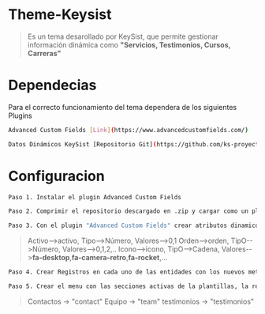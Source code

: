 # Theme-Keysist
>Es un tema desarollado por KeySist, que permite gestionar información dinámica como **"Servicios, Testimonios, Cursos, Carreras"**

# Dependecias

Para el correcto funcionamiento del tema dependera de los siguientes Plugins
```sh
Advanced Custom Fields [Link](https://www.advancedcustomfields.com/)
```
```sh
Datos Dinámicos KeySist [Repositorio Git](https://github.com/ks-proyects/keysist_post_types)
```

# Configuracion
```sh
Paso 1. Instalar el plugin Advanced Custom Fields
```
```sh
Paso 2. Comprimir el repositorio descargado en .zip y cargar como un plugin a WordPres Y ACTIVARLO
```
```sh
Paso 3. Con el plugin "Advanced Custom Fields" crear atributos dinamicos para las entidades creadas con el plugin anterior
```
> Activo-->activo, Tipo-->Número, Valores-->0,1
> Orden-->orden, TipO-->Número, Valores-->0,1,2,..
> Icono-->icono, TipO-->Cadena, Valores-->**fa-desktop**,**fa-camera-retro**,**fa-rocket**,...

```sh
Paso 4. Crear Registros en cada uno de las entidades con los nuevos metadas
```

```sh
Paso 5. Crear el menu con las secciones activas de la plantillas, la referencia o el id de las secciones son las siguientes
```
> Contactos -> "contact"
> Equipo -> "team"
> testimonios -> "testimonios"
